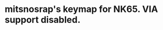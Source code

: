 mitsnosrap's keymap for NK65. VIA support disabled.
=========================================================

